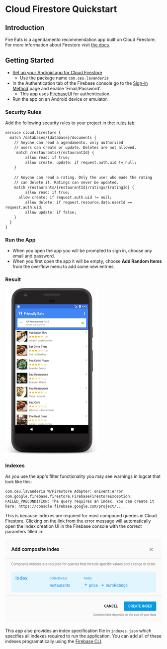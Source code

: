 # Cloud Firestore Quickstart

## Introduction

Fire Eats is a agendamento recommendation app built on Cloud Firestore.
For more information about Firestore visit [the docs][firestore-docs].

## Getting Started

  * [Set up your Android app for Cloud Firestore][setup-android]
    * Use the package name `com.ceu.lavanderia`
  * In the Authentication tab of the Firebase console go to the 
    [Sign-in Method][auth-providers] page and enable 'Email/Password'.
    * This app uses [FirebaseUI][firebaseui] for authentication.
  * Run the app on an Android device or emulator.
    
### Security Rules

Add the following security rules to your project in the:
[rules tab](https://console.firebase.google.com/project/_/database/firestore/rules):

```
service cloud.firestore {  
  match /databases/{database}/documents {
    // Anyone can read a agendamento, only authorized
    // users can create or update. Deletes are not allowed.
  	 match /restaurants/{restaurantId} {
    	 allow read: if true;
    	 allow create, update: if request.auth.uid != null;
    }
    
    // Anyone can read a rating. Only the user who made the rating
    // can delete it. Ratings can never be updated.
    match /restaurants/{restaurantId}/ratings/{ratingId} {
    	 allow read: if true;
      allow create: if request.auth.uid != null;
    	 allow delete: if request.resource.data.userId == request.auth.uid;
    	 allow update: if false;
    }
  }
}
```

### Run the App

  * When you open the app you will be prompted to sign in, choose
    any email and password.
  * When you first open the app it will be empty, choose
    **Add Random Items** from the overflow menu to add some
    new entries.
    
### Result

<img src="./docs/home.png" height="534" width="300"/>

### Indexes

As you use the app's filter functionality you may see warnings
in logcat that look like this:

```
com.ceu.lavanderia W/Firestore Adapter: onEvent:error
com.google.firebase.firestore.FirebaseFirestoreException: FAILED_PRECONDITION: The query requires an index. You can create it here: https://console.firebase.google.com/project/...
```

This is because indexes are required for most compound queries in
Cloud Firestore. Clicking on the link from the error message will
automatically open the index creation UI in the Firebase console
with the correct paramters filled in:

<img src="./docs/index.png" />

This app also provides an index specification file in `indexes.json`
which specifies all indexes required to run the application. You can
add all of these indexes programatically using the [Firebase CLI][firebase-cli].

[firestore-docs]: https://firebase.google.com/docs/firestore/
[setup-android]: https://firebase.google.com/docs/firestore/client/setup-android
[auth-providers]: https://console.firebase.google.com/project/_/authentication/providers
[firebaseui]: https://github.com/firebase/FirebaseUI-Android
[firebase-cli]: https://firebase.google.com/docs/firestore/query-data/indexing#use_the_firebase_cli
